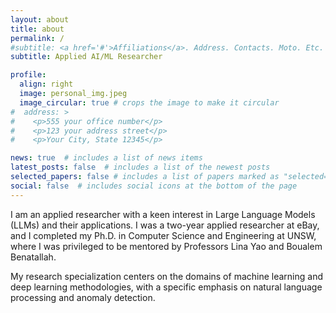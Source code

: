 ```yaml
---
layout: about
title: about
permalink: /
#subtitle: <a href='#'>Affiliations</a>. Address. Contacts. Moto. Etc.
subtitle: Applied AI/ML Researcher

profile:
  align: right
  image: personal_img.jpeg
  image_circular: true # crops the image to make it circular
#  address: >
#    <p>555 your office number</p>
#    <p>123 your address street</p>
#    <p>Your City, State 12345</p>

news: true  # includes a list of news items
latest_posts: false  # includes a list of the newest posts
selected_papers: false # includes a list of papers marked as "selected={true}"
social: false  # includes social icons at the bottom of the page
---
```


I am an applied researcher with a keen interest in Large Language Models (LLMs) and their applications. I was a two-year applied researcher at eBay, and I completed my Ph.D. in Computer Science and Engineering at UNSW, where I was privileged to be mentored by Professors Lina Yao and Boualem Benatallah.

My research specialization centers on the domains of machine learning and deep learning methodologies, with a specific emphasis on natural language processing and anomaly detection.
